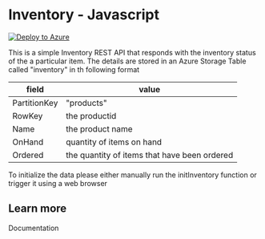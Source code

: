# Inventory - Javascript

[![Deploy to Azure](https://azuredeploy.net/deploybutton.svg)](https://portal.azure.com/#create/Microsoft.Template/uri/https%3A%2F%2Fraw.githubusercontent.com%2Fcodingwithsasquatch%2FinventoryJS%2Fmaster%2Fazuredeploy.json)

This is a simple Inventory REST API that responds with the inventory status of the a particular item.  The details are stored in an Azure Storage Table called "inventory" in th following format

| field | value |
| --- | --- |
| PartitionKey | "products" |
| RowKey | the productid |
| Name | the product name |
| OnHand | quantity of items on hand |
| Ordered | the quantity of items that have been ordered |

To initialize the data please either manually run the initInventory function or trigger it using a web browser

## Learn more

<TODO> Documentation